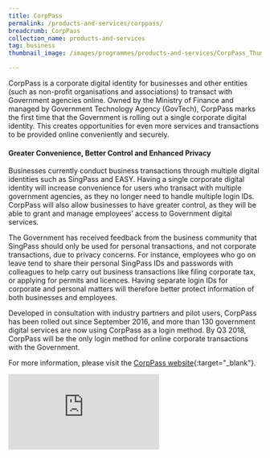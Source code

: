 ```yaml
---
title: CorpPass
permalink: /products-and-services/corppass/
breadcrumb: CorpPass
collection_name: products-and-services
tag: business
thumbnail_image: /images/programmes/products-and-services/CorpPass_ThumbNail.jpg	

---
```

CorpPass is a corporate digital identity for businesses and other entities (such as non-profit organisations and associations) to transact with Government agencies online. Owned by the Ministry of Finance and managed by Government Technology Agency (GovTech), CorpPass marks the first time that the Government is rolling out a single corporate digital identity. This creates opportunities for even more services and transactions to be provided online conveniently and securely. 

#### **Greater Convenience, Better Control and Enhanced Privacy**
Businesses currently conduct business transactions through multiple digital identities such as SingPass and EASY. Having a single corporate digital identity will increase convenience for users who transact with multiple government agencies, as they no longer need to handle multiple login IDs. CorpPass will also allow businesses to have greater control, as they will be able to grant and manage employees’ access to Government digital services.

The Government has received feedback from the business community that SingPass should only be used for personal transactions, and not corporate transactions, due to privacy concerns. For instance, employees who go on leave tend to share their personal SingPass IDs and passwords with colleagues to help carry out business transactions like filing corporate tax, or applying for permits and licences. Having separate login IDs for corporate and personal matters will therefore better protect information of both businesses and employees.

Developed in consultation with industry partners and pilot users, CorpPass has been rolled out since September 2016, and more than 130 government digital services are now using CorpPass as a login method. By Q3 2018, CorpPass will be the only login method for online corporate transactions with the Government.

For more information, please visit the [CorpPass website](http://www.corppass.gov.sg/){:target="_blank"}.

<div class="bp-youtube">
  <iframe src="https://www.youtube.com/embed/ifwp4kfYXCk" frameborder="0" allow="autoplay; encrypted-media" allowfullscreen>  </iframe>
</div>
